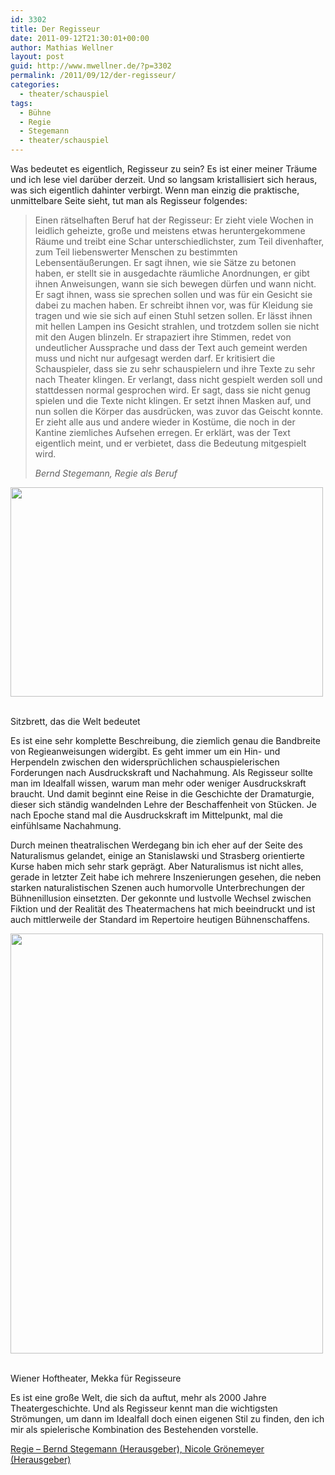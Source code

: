 ```yaml
---
id: 3302
title: Der Regisseur
date: 2011-09-12T21:30:01+00:00
author: Mathias Wellner
layout: post
guid: http://www.mwellner.de/?p=3302
permalink: /2011/09/12/der-regisseur/
categories:
  - theater/schauspiel
tags:
  - Bühne
  - Regie
  - Stegemann
  - theater/schauspiel
---
```

Was bedeutet es eigentlich, Regisseur zu sein? Es ist einer meiner Träume und ich lese viel darüber derzeit. Und so langsam kristallisiert sich heraus, was sich eigentlich dahinter verbirgt. Wenn man einzig die praktische, unmittelbare Seite sieht, tut man als Regisseur folgendes:

> Einen rätselhaften Beruf hat der Regisseur: Er zieht viele Wochen in leidlich geheizte, große und meistens etwas heruntergekommene Räume und treibt eine Schar unterschiedlichster, zum Teil divenhafter, zum Teil liebenswerter Menschen zu bestimmten Lebensentäußerungen. Er sagt ihnen, wie sie Sätze zu betonen haben, er stellt sie in ausgedachte räumliche Anordnungen, er gibt ihnen Anweisungen, wann sie sich bewegen dürfen und wann nicht. Er sagt ihnen, wass sie sprechen sollen und was für ein Gesicht sie dabei zu machen haben. Er schreibt ihnen vor, was für Kleidung sie tragen und wie sie sich auf einen Stuhl setzen sollen. Er lässt ihnen mit hellen Lampen ins Gesicht strahlen, und trotzdem sollen sie nicht mit den Augen blinzeln. Er strapaziert ihre Stimmen, redet von undeutlicher Aussprache und dass der Text auch gemeint werden muss und nicht nur aufgesagt werden darf. Er kritisiert die Schauspieler, dass sie zu sehr schauspielern und ihre Texte zu sehr nach Theater klingen. Er verlangt, dass nicht gespielt werden soll und stattdessen normal gesprochen wird. Er sagt, dass sie nicht genug spielen und die Texte nicht klingen. Er setzt ihnen Masken auf, und nun sollen die Körper das ausdrücken, was zuvor das Geischt konnte. Er zieht alle aus und andere wieder in Kostüme, die noch in der Kantine ziemliches Aufsehen erregen. Er erklärt, was der Text eigentlich meint, und er verbietet, dass die Bedeutung mitgespielt wird.
> 
> _Bernd Stegemann, Regie als Beruf_ 

<div style="width: 510px" class="wp-caption aligncenter">
  <img src="https://lh6.googleusercontent.com/-1OfyleMPmxU/Tm5ahA3n9RI/AAAAAAAAAK4/X7nM9RXhD04/s800/MW_20090704_3153.jpg" height="335" width="500" />
  
  <p class="wp-caption-text">
    <br /> Sitzbrett, das die Welt bedeutet
  </p>
  
  <p>
  </p>
</div>

Es ist eine sehr komplette Beschreibung, die ziemlich genau die Bandbreite von Regieanweisungen widergibt. Es geht immer um ein Hin- und Herpendeln zwischen den widersprüchlichen schauspielerischen Forderungen nach Ausdruckskraft und Nachahmung. Als Regisseur sollte man im Idealfall wissen, warum man mehr oder weniger Ausdruckskraft braucht. Und damit beginnt eine Reise in die Geschichte der Dramaturgie, dieser sich ständig wandelnden Lehre der Beschaffenheit von Stücken. Je nach Epoche stand mal die Ausdruckskraft im Mittelpunkt, mal die einfühlsame Nachahmung. 

Durch meinen theatralischen Werdegang bin ich eher auf der Seite des Naturalismus gelandet, einige an Stanislawski und Strasberg orientierte Kurse haben mich sehr stark geprägt. Aber Naturalismus ist nicht alles, gerade in letzter Zeit habe ich mehrere Inszenierungen gesehen, die neben starken naturalistischen Szenen auch humorvolle Unterbrechungen der Bühnenillusion einsetzten. Der gekonnte und lustvolle Wechsel zwischen Fiktion und der Realität des Theatermachens hat mich beeindruckt und ist auch mittlerweile der Standard im Repertoire heutigen Bühnenschaffens. 

<div style="width: 510px" class="wp-caption aligncenter">
  <img src="https://lh4.googleusercontent.com/-GH9yow-EOS4/Tm5gkMSdxSI/AAAAAAAAALQ/_IC3Arf85U4/s800/MW_20070113_0004.jpg" height="672" width="500" />
  
  <p class="wp-caption-text">
    <br /> Wiener Hoftheater, Mekka für Regisseure
  </p>
  
  <p>
  </p>
</div>

Es ist eine große Welt, die sich da auftut, mehr als 2000 Jahre Theatergeschichte. Und als Regisseur kennt man die wichtigsten Strömungen, um dann im Idealfall doch einen eigenen Stil zu finden, den ich mir als spielerische Kombination des Bestehenden vorstelle. 

[Regie &#8211; Bernd Stegemann (Herausgeber), Nicole Grönemeyer (Herausgeber)](http://amzn.to/ptuu7A)